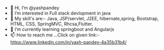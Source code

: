 - 👋 Hi, I’m @yashpandey
- 👀 I’m interested in Full stack devlopment in java
- 💫 My skill's are:- 
     Java, JSP/servlet, J2EE, hibernate,spring,
     Bootstrap, HTML, CSS, SpringMVC, Rhcsa,Flutter. 
- 🌱 I’m currently learning springboot and Angularjs
- 📫 How to reach me ...Click on given link:-
https://www.linkedin.com/in/yash-pandey-4a35b31b4/


